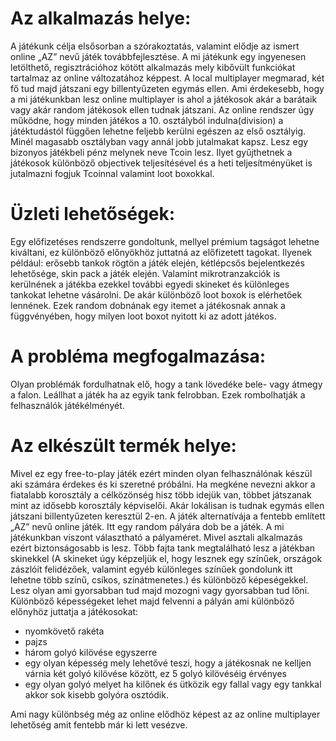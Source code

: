 Az alkalmazás helye:
====================
A játékunk célja elsősorban a szórakoztatás, valamint elődje az ismert online „AZ” nevű játék továbbfejlesztése. A mi játékunk egy ingyenesen letölthető, regisztrációhoz kötött alkalmazás mely kibővült funkciókat tartalmaz az online változatához képpest. A local multiplayer megmarad, két fő tud majd játszani egy billentyűzeten egymás ellen. Ami érdekesebb, hogy a mi játékunkban lesz online multiplayer is ahol a játékosok akár a barátaik vagy akár random játékosok ellen tudnak játszani. Az online rendszer úgy működne, hogy minden játékos a 10. osztályból indulna(division) a játéktudástól függően lehetne feljebb kerülni egészen az első osztályig. Minél magasabb osztályban vagy annál jobb jutalmakat kapsz. Lesz egy bizonyos játékbeli pénz melynek neve Tcoin lesz. Ilyet gyűjthetnek a játékosok különböző objectivek teljesítésével és a heti teljesítményüket is jutalmazni fogjuk Tcoinnal valamint loot boxokkal.

Üzleti lehetőségek:
===================
Egy előfizetéses rendszerre gondoltunk, mellyel prémium tagságot lehetne kiváltani, ez különböző előnyökhöz juttatná az előfizetett tagokat. Ilyenek például: erősebb tankok rögtön a játék elején, kétlépcsős bejelentkezés lehetősége, skin pack a játék elején. Valamint mikrotranzakciók is kerülnének a játékba ezekkel további egyedi skineket és különleges tankokat lehetne vásárolni. De akár különböző loot boxok is elérhetőek lennének. Ezek random dobnának egy itemet a játékosnak annak a függvényében, hogy milyen loot boxot nyitott ki az adott játékos. 

A probléma megfogalmazása: 
==========================
Olyan problémák fordulhatnak elő, hogy a tank lövedéke bele- vagy átmegy a falon. Leállhat a játék ha az egyik tank felrobban. Ezek rombolhatják a felhasználók játékélményét.

Az elkészült termék helye:
==========================
Mivel ez egy free-to-play játék ezért minden olyan felhasználónak készül aki számára érdekes és ki szeretné próbálni. Ha megkéne nevezni akkor a fiatalabb korosztály a célközönség hisz több idejük van, többet játszanak mint az idősebb korosztály képviselői. Akár lokálisan is tudnak egymás ellen játszani billentyűzeten keresztül 2-en. A játék alternatívája a fentebb említett „AZ” nevű online játék. Itt egy random pályára dob be a játék. A mi játékunkban viszont választható a pályaméret. Mivel asztali alkalmazás ezért biztonságosabb is lesz. Több fajta tank megtalálható lesz a játékban skinekkel (A skineket úgy képzeljük el, hogy lesznek egy színűek, országok zászlóit felidézőek, valamint egyéb különleges színűek gondolunk itt lehetne több színű, csíkos, színátmenetes.) és különböző képeségekkel. Lesz olyan ami gyorsabban tud majd mozogni vagy gyorsabban tud lőni. Különböző képességeket lehet majd felvenni a pályán ami különböző előnyhöz juttatja a játékosokat: 
* nyomkövető rakéta 
* pajzs 
* három golyó kilövése egyszerre 
* egy olyan képesség mely lehetővé teszi, hogy a játékosnak ne kelljen várnia két golyó kilövése között, ez 5 golyó kilövéséig érvényes
* egy olyan golyó melyet ha kilőnek és ütközik egy fallal vagy egy tankkal akkor sok kisebb golyóra osztódik. 

Ami nagy különbség még az online elődhöz képest az az online multiplayer lehetőség amit fentebb már ki lett vesézve. 
